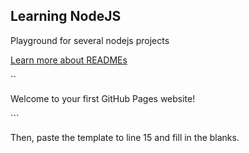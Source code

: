 
## Learning NodeJS 

Playground for several nodejs projects

[Learn more about READMEs](https://help.github.com/en/articles/about-readmes)

``
<p>Welcome to your first GitHub Pages website!</p>
```

Then, paste the template to line 15 and fill in the blanks.



